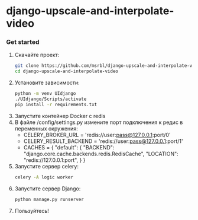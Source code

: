 # django-upscale-and-interpolate-video

### Get started

1. Скачайте проект:
    ```bash
    git clone https://github.com/msrbl/django-upscale-and-interpolate-video
    cd django-upscale-and-interpolate-video
2. Установите зависимости:
    ```bash
    python -m venv UIdjango
    ./UIdjango/Scripts/activate
    pip install -r requirements.txt
3. Запустите контейнер Docker с redis
4. В файле /config/settings.py измените порт подключения к редис в переменных окружения:
    - CELERY_BROKER_URL = 'redis://user:pass@127.0.0.1:port/0'
    - CELERY_RESULT_BACKEND = 'redis://user:pass@127.0.0.1:port/1'
    - CACHES = {
        "default": {
            "BACKEND": "django.core.cache.backends.redis.RedisCache",
           "LOCATION": "redis://127.0.0.1:port",
        }
     }
5. Запустите сервер celery:
    ```bash
    celery -A logic worker
6. Запустите сервер Django:
    ```bash
    python manage.py runserver
7. Пользуйтесь!
